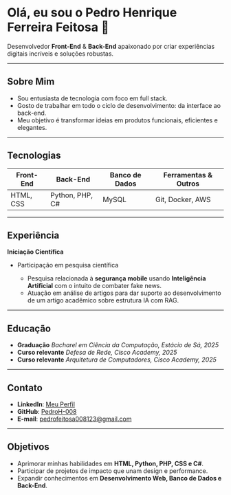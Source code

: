 # Olá, eu sou o Pedro Henrique Ferreira Feitosa 👋

Desenvolvedor **Front-End** & **Back-End** apaixonado por criar experiências digitais incríveis e soluções robustas.

---

## Sobre Mim

* Sou entusiasta de tecnologia com foco em full stack.
* Gosto de trabalhar em todo o ciclo de desenvolvimento: da interface ao back-end.
* Meu objetivo é transformar ideias em produtos funcionais, eficientes e elegantes.

---

## Tecnologias

| Front-End | Back-End        | Banco de Dados | Ferramentas & Outros |
| --------- | --------------- | -------------- | -------------------- |
| HTML, CSS | Python, PHP, C# | MySQL          | Git, Docker, AWS     |

---

## Experiência

**Iniciação Científica**

* Participação em pesquisa científica

  * Pesquisa relacionada à **segurança mobile** usando **Inteligência Artificial** com o intuito de combater fake news.
  * Atuação em análise de artigos para dar suporte ao desenvolvimento de um artigo acadêmico sobre estrutura IA com RAG.

---

## Educação

* **Graduação**
  *Bacharel em Ciência da Computação, Estácio de Sá, 2025*
* **Curso relevante**
  *Defesa de Rede, Cisco Academy, 2025*
* **Curso relevante**
  *Arquitetura de Computadores, Cisco Academy, 2025*

---

## Contato

* **LinkedIn**: [Meu Perfil](https://www.linkedin.com/in/pedro-henrique-ferreira-feitosa-37a72b354)
* **GitHub**: [PedroH-008](https://github.com/PedroH-008)
* **E-mail**: [pedrofeitosa008123@gmail.com](mailto:pedrofeitosa008123@gmail.com)

---

## Objetivos

* Aprimorar minhas habilidades em **HTML, Python, PHP, CSS e C#**.
* Participar de projetos de impacto que unam design e performance.
* Expandir conhecimentos em **Desenvolvimento Web, Banco de Dados e Back-End**.
